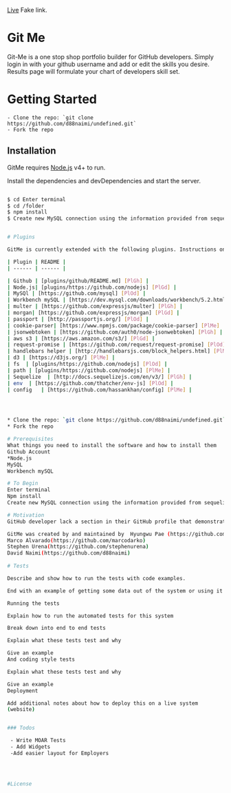 [Live](https://google.com/) Fake link.


# Git Me

Git-Me is a one stop shop portfolio builder for GitHub developers. Simply login in with your github username and add or edit the skills you desire. Results page will formulate your chart of developers skill set.

# Getting Started
	- Clone the repo: `git clone https://github.com/d88naimi/undefined.git`
	- Fork the repo

## Installation

GitMe requires [Node.js](https://nodejs.org/) v4+ to run.

Install the dependencies and devDependencies and start the server.

```sh

$ cd Enter terminal
$ cd /folder
$ npm install 
$ Create new MySQL connection using the information provided from sequelize.config.json file under config folder.	


# Plugins

GitMe is currently extended with the following plugins. Instructions on how to use them in your own application are linked below.

| Plugin | README |
| ------ | ------ |

| Github | [plugins/github/README.md] [PlGh] |
| Node.js| [plugins/https://github.com/nodejs] [PlGd] |
| MySQl | [https://github.com/mysql] [PlOd] |
| Workbench mySQL | [https://dev.mysql.com/downloads/workbench/5.2.html] [PlMe] |
| multer | [https://github.com/expressjs/multer] [PlGh] |
| morgan| [https://github.com/expressjs/morgan] [PlGd] |
| passport | [http://passportjs.org/] [PlOd] |
| cookie-parser| [https://www.npmjs.com/package/cookie-parser] [PlMe] |
| jsonwebtoken | [https://github.com/auth0/node-jsonwebtoken] [PlGh] |
| aws s3 | [https://aws.amazon.com/s3/] [PlGd] |
| request-promise | [https://github.com/request/request-promise] [PlOd] |
| handlebars helper | [http://handlebarsjs.com/block_helpers.html] [PlMe] |
| d3 | [https://d3js.org/] [PlMe] |
| fs  | [plugins/https://github.com/nodejs] [PlOd] |
| path | [plugins/https://github.com/nodejs] [PlMe] |
| Sequelize  | [http://docs.sequelizejs.com/en/v3/] [PlGh] |
| env  | [https://github.com/thatcher/env-js] [PlOd] |
| config   | [https://github.com/hassankhan/config] [PlMe] |




* Clone the repo: `git clone https://github.com/d88naimi/undefined.git`
* Fork the repo

# Prerequisites
What things you need to install the software and how to install them
Github Account
*Node.js
MySQL 
Workbench mySQL

# To Begin
Enter terminal 
Npm install
Create new MySQL connection using the information provided from sequelize.config.json file under config folder.

# Motivation
GitHub developer lack a section in their GitHub profile that demonstrates all there skillset in one clean location. GitMe allows GitHub developers to use this resource and share to the world and future employers. 

GitMe was created by and maintained by  Hyungwu Pae (https://github.com/monad98)
Marco Alvarado(https://github.com/marcodarko) 
Stephen Urena(https://github.com/stephenurena)
David Naimi(https://github.com/d88naimi)
					
# Tests

Describe and show how to run the tests with code examples.

End with an example of getting some data out of the system or using it for a little demo

Running the tests

Explain how to run the automated tests for this system

Break down into end to end tests

Explain what these tests test and why

Give an example
And coding style tests

Explain what these tests test and why

Give an example
Deployment

Add additional notes about how to deploy this on a live system 
(website)


### Todos

 - Write MOAR Tests
 - Add Widgets
 -Add easier layout for Employers 




#License







